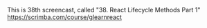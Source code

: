 This is 38th screencast, called "38. React Lifecycle Methods Part 1"<br />
https://scrimba.com/course/glearnreact